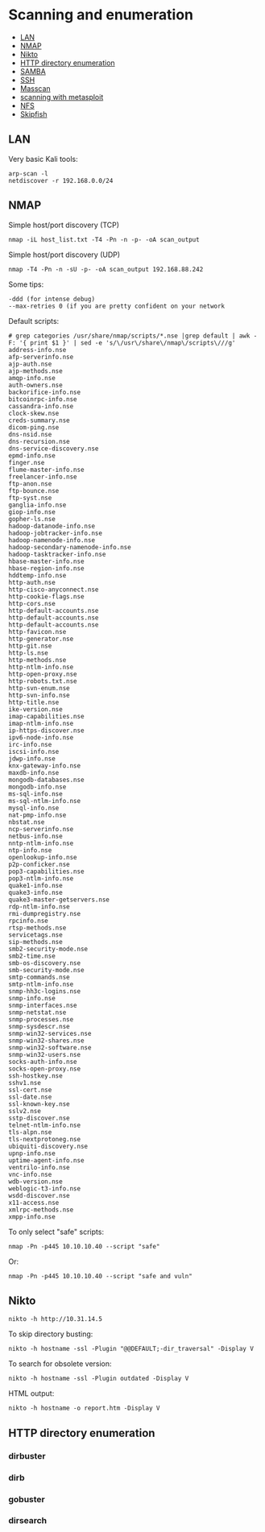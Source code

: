 # Scanning and enumeration

- [LAN](#lan)
- [NMAP](#nmap)
- [Nikto](#nikto)
- [HTTP directory enumeration](#http-directory-enumeration)
- [SAMBA](#samba)
- [SSH](#ssh)
- [Masscan](#masscan)
- [scanning with metasploit](#scanning-with-metasploit)
- [NFS](#nfs)
- [Skipfish](#skipfish)

## LAN

Very basic Kali tools:

```
arp-scan -l
netdiscover -r 192.168.0.0/24
```

## NMAP

Simple host/port discovery (TCP)

```
nmap -iL host_list.txt -T4 -Pn -n -p- -oA scan_output
```

Simple host/port discovery (UDP)

```
nmap -T4 -Pn -n -sU -p- -oA scan_output 192.168.88.242
```

Some tips:

```
-ddd (for intense debug)
--max-retries 0 (if you are pretty confident on your network
```

Default scripts:

```
# grep categories /usr/share/nmap/scripts/*.nse |grep default | awk -F: '{ print $1 }' | sed -e 's/\/usr\/share\/nmap\/scripts\///g'
address-info.nse
afp-serverinfo.nse
ajp-auth.nse
ajp-methods.nse
amqp-info.nse
auth-owners.nse
backorifice-info.nse
bitcoinrpc-info.nse
cassandra-info.nse
clock-skew.nse
creds-summary.nse
dicom-ping.nse
dns-nsid.nse
dns-recursion.nse
dns-service-discovery.nse
epmd-info.nse
finger.nse
flume-master-info.nse
freelancer-info.nse
ftp-anon.nse
ftp-bounce.nse
ftp-syst.nse
ganglia-info.nse
giop-info.nse
gopher-ls.nse
hadoop-datanode-info.nse
hadoop-jobtracker-info.nse
hadoop-namenode-info.nse
hadoop-secondary-namenode-info.nse
hadoop-tasktracker-info.nse
hbase-master-info.nse
hbase-region-info.nse
hddtemp-info.nse
http-auth.nse
http-cisco-anyconnect.nse
http-cookie-flags.nse
http-cors.nse
http-default-accounts.nse
http-default-accounts.nse
http-default-accounts.nse
http-favicon.nse
http-generator.nse
http-git.nse
http-ls.nse
http-methods.nse
http-ntlm-info.nse
http-open-proxy.nse
http-robots.txt.nse
http-svn-enum.nse
http-svn-info.nse
http-title.nse
ike-version.nse
imap-capabilities.nse
imap-ntlm-info.nse
ip-https-discover.nse
ipv6-node-info.nse
irc-info.nse
iscsi-info.nse
jdwp-info.nse
knx-gateway-info.nse
maxdb-info.nse
mongodb-databases.nse
mongodb-info.nse
ms-sql-info.nse
ms-sql-ntlm-info.nse
mysql-info.nse
nat-pmp-info.nse
nbstat.nse
ncp-serverinfo.nse
netbus-info.nse
nntp-ntlm-info.nse
ntp-info.nse
openlookup-info.nse
p2p-conficker.nse
pop3-capabilities.nse
pop3-ntlm-info.nse
quake1-info.nse
quake3-info.nse
quake3-master-getservers.nse
rdp-ntlm-info.nse
rmi-dumpregistry.nse
rpcinfo.nse
rtsp-methods.nse
servicetags.nse
sip-methods.nse
smb2-security-mode.nse
smb2-time.nse
smb-os-discovery.nse
smb-security-mode.nse
smtp-commands.nse
smtp-ntlm-info.nse
snmp-hh3c-logins.nse
snmp-info.nse
snmp-interfaces.nse
snmp-netstat.nse
snmp-processes.nse
snmp-sysdescr.nse
snmp-win32-services.nse
snmp-win32-shares.nse
snmp-win32-software.nse
snmp-win32-users.nse
socks-auth-info.nse
socks-open-proxy.nse
ssh-hostkey.nse
sshv1.nse
ssl-cert.nse
ssl-date.nse
ssl-known-key.nse
sslv2.nse
sstp-discover.nse
telnet-ntlm-info.nse
tls-alpn.nse
tls-nextprotoneg.nse
ubiquiti-discovery.nse
upnp-info.nse
uptime-agent-info.nse
ventrilo-info.nse
vnc-info.nse
wdb-version.nse
weblogic-t3-info.nse
wsdd-discover.nse
x11-access.nse
xmlrpc-methods.nse
xmpp-info.nse
```

To only select "safe" scripts:

```
nmap -Pn -p445 10.10.10.40 --script "safe"
```

Or:

```
nmap -Pn -p445 10.10.10.40 --script "safe and vuln"
```

## Nikto

```
nikto -h http://10.31.14.5
```

To skip directory busting:

```
nikto -h hostname -ssl -Plugin "@@DEFAULT;-dir_traversal" -Display V
```

To search for obsolete version:

```
nikto -h hostname -ssl -Plugin outdated -Display V
```

HTML output:

```
nikto -h hostname -o report.htm -Display V
```

## HTTP directory enumeration

### dirbuster

### dirb

### gobuster

### dirsearch

